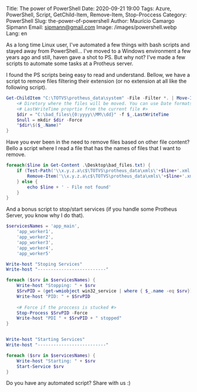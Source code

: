 Title: The power of PowerShell
Date: 2020-09-21 19:00
Tags: Azure, PowerShell, Script, GetChild-Item, Remove-Item, Stop-Proccess
Category: PowerShell
Slug: the-power-of-powershell
Author: Maurício Camargo Sipmann
Email: sipmann@gmail.com
Image: /images/powershell.webp
Lang: en

As a long time Linux user, I've automated a few things with bash scripts and stayed away from PowerShell... I've moved to a Windows environment a few years ago and still, haven gave a shot to PS. But why not? I've made a few scripts to automate some tasks at a Protheus server.

I found the PS scripts being easy to read and understand. Bellow, we have a script to remove files filtering their extension (or no extension at all like the following script). 

```powershell
Get-ChildItem "C:\TOTVS\protheus_data\system" -File -Filter *. | Move-Item -Force -Destination { 
    <# Diretory where the files will be moved. You can use Date formats to help name it #>
    <# LastWriteTime proprtie from the current file #>
    $dir = "C:\bad_files\{0:yyyy\\MM\\dd}" -f $_.LastWriteTime
	$null = mkdir $dir -Force 
	"$dir\$($_.Name)"
}
```

Have you ever been in the need to remove files based on other file content? Bello a script where I read a file that has the names of files that I want to remove. 

```powershell
foreach($line in Get-Content .\Desktop\bad_files.txt) {
    if (Test-Path('\\x.y.z.a\c$\TOTVS\protheus_data\xmls\'+$line+'.xml')) {
        Remove-Item('\\x.y.z.a\c$\TOTVS\protheus_data\xmls\'+$line+'.xml')
    } else {
        echo $line + ' - File not found'
    }
}
```

And a bonus script to stop/start services (if you handle some Protheus Server, you know why I do that).

```powershell
$servicesNames = 'app_main',
	'app_worker1',
	'app_worker2',
	'app_worker3',
	'app_worker4',
	'app_worker5'

Write-host "Stoping Services"
Write-host "--------------------------"

foreach ($srv in $servicesNames) {
	Write-host "Stopping: " + $srv
    $SrvPID = (get-wmiobject win32_service | where { $_.name -eq $srv}).processID
    Write-host "PID: " + $SrvPID
    
    <# Force if the proccess is stucked #>
    Stop-Process $SrvPID -Force
    Write-host "PDI " + $SrvPID + " stopped"
}


Write-host "Starting Services"
Write-host "--------------------------"

foreach ($srv in $servicesNames) {
	Write-host "Starting: " + $srv
    Start-Service $srv
}
```

Do you have any automated script? Share with us :)